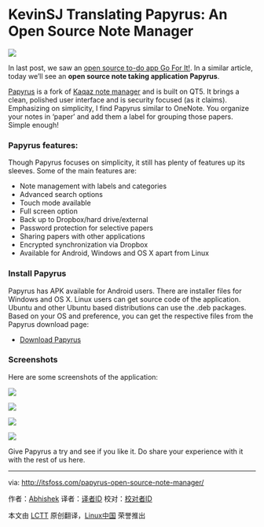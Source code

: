 KevinSJ Translating
Papyrus: An Open Source Note Manager
================================================================================
![](http://itsfoss.itsfoss.netdna-cdn.com/wp-content/uploads/2015/03/Papyrus_Linux_4.jpeg)

In last post, we saw an [open source to-do app Go For It!][1]. In a similar article, today we’ll see an **open source note taking application Papyrus**.

[Papyrus][2] is a fork of [Kaqaz note manager][3] and is built on QT5. It brings a clean, polished user interface and is security focused (as it claims). Emphasizing on simplicity, I find Papyrus similar to OneNote. You organize your notes in ‘paper’ and add them a label for grouping those papers. Simple enough!

### Papyrus features: ###

Though Papyrus focuses on simplicity, it still has plenty of features up its sleeves. Some of the main features are:

- Note management with labels and categories
- Advanced search options
- Touch mode available
- Full screen option
- Back up to Dropbox/hard drive/external
- Password protection for selective papers
- Sharing papers with other applications
- Encrypted synchronization via Dropbox
- Available for Android, Windows and OS X apart from Linux

### Install Papyrus ###

Papyrus has APK available for Android users. There are installer files for Windows and OS X. Linux users can get source code of the application. Ubuntu and other Ubuntu based distributions can use the .deb packages. Based on your OS and preference, you can get the respective files from the Papyrus download page:

- [Download Papyrus][4]

### Screenshots ###

Here are some screenshots of the application:

![](http://itsfoss.itsfoss.netdna-cdn.com/wp-content/uploads/2015/03/Papyrus_Linux_3-700x450_c.jpeg)

![](http://itsfoss.itsfoss.netdna-cdn.com/wp-content/uploads/2015/03/Papyrus_Linux_2-700x450_c.jpeg)

![](http://itsfoss.itsfoss.netdna-cdn.com/wp-content/uploads/2015/03/Papyrus_Linux_1-700x450_c.jpeg)

![](http://itsfoss.itsfoss.netdna-cdn.com/wp-content/uploads/2015/03/Papyrus_Linux-700x450_c.jpeg)

Give Papyrus a try and see if you like it. Do share your experience with it with the rest of us here.

--------------------------------------------------------------------------------

via: http://itsfoss.com/papyrus-open-source-note-manager/

作者：[Abhishek][a]
译者：[译者ID](https://github.com/译者ID)
校对：[校对者ID](https://github.com/校对者ID)

本文由 [LCTT](https://github.com/LCTT/TranslateProject) 原创翻译，[Linux中国](http://linux.cn/) 荣誉推出

[a]:http://itsfoss.com/author/abhishek/
[1]:http://itsfoss.com/go-for-it-to-do-app-in-linux/
[2]:http://aseman.co/en/products/papyrus/
[3]:https://github.com/sialan-labs/kaqaz/
[4]:http://aseman.co/en/products/papyrus/
